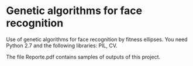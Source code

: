 # Genetic algorithms for face recognition

Use of genetic algorithms for face recognition by fitness ellipses. You need Python 2.7 and the following libraries: PIL, CV.

The file Reporte.pdf contains samples of outputs of this project.